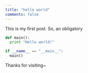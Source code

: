 ```yaml
---
title: "hello world"
comments: false
---
```



This is my first post. So, an obligatory


``` python
def main():
  print "Hello world!"

if __name__ == "__main__":
  main()
```

Thanks for visiting~

